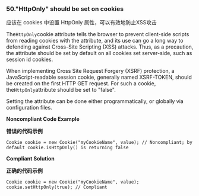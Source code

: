 ### 50."HttpOnly" should be set on cookies

应该在 cookies 中设置 HttpOnly 属性，可以有效地防止XSS攻击

The`HttpOnly`cookie attribute tells the browser to prevent client-side scripts from reading cookies with the attribute, and its use can go a long way to defending against Cross-Site Scripting (XSS) attacks. Thus, as a precaution, the attribute should be set by default on all cookies set server-side, such as session id cookies.

When implementing Cross Site Request Forgery (XSRF) protection, a JavaScript-readable session cookie, generally named XSRF-TOKEN, should be created on the first HTTP GET request. For such a cookie, the`HttpOnly`attribute should be set to "false".

Setting the attribute can be done either programmatically, or globally via configuration files.



**Noncompliant Code Example**

**错误的代码示例**

```
Cookie cookie = new Cookie("myCookieName", value); // Noncompliant; by default cookie.isHttpOnly() is returning false
```


**Compliant Solution**

**正确的代码示例**

```
Cookie cookie = new Cookie("myCookieName", value);
cookie.setHttpOnly(true); // Compliant
```


